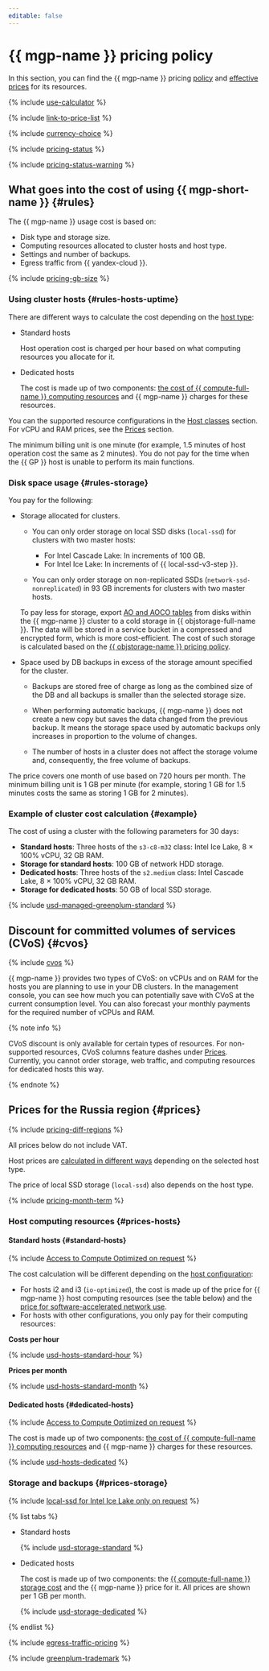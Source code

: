 ```yaml
---
editable: false
---
```


# {{ mgp-name }} pricing policy

In this section, you can find the {{ mgp-name }} pricing [policy](#rules) and [effective prices](#prices) for its resources.

{% include [use-calculator](../../_includes/pricing/use-calculator.md) %}

{% include [link-to-price-list](../../_includes/pricing/link-to-price-list.md) %}

{% include [currency-choice](../../_includes/pricing/currency-choice.md) %}

{% include [pricing-status](../../_includes/mdb/pricing-status.md) %}

{% include [pricing-status-warning](../../_includes/mdb/pricing-status-warning.md) %}

## What goes into the cost of using {{ mgp-short-name }} {#rules}

The {{ mgp-name }} usage cost is based on:

* Disk type and storage size.
* Computing resources allocated to cluster hosts and host type.
* Settings and number of backups.
* Egress traffic from {{ yandex-cloud }}.

{% include [pricing-gb-size](../../_includes/pricing-gb-size.md) %}

### Using cluster hosts {#rules-hosts-uptime}


There are different ways to calculate the cost depending on the [host type](../concepts/):

* Standard hosts

  Host operation cost is charged per hour based on what computing resources you allocate for it.

* Dedicated hosts

  The cost is made up of two components: [the cost of {{ compute-full-name }} computing resources](../../compute/pricing.md#prices) and {{ mgp-name }} charges for these resources.



You can the supported resource configurations in the [Host classes](../concepts/instance-types.md) section. For vCPU and RAM prices, see the [Prices](#prices) section.

The minimum billing unit is one minute (for example, 1.5 minutes of host operation cost the same as 2 minutes). You do not pay for the time when the {{ GP }} host is unable to perform its main functions.

### Disk space usage {#rules-storage}

You pay for the following:

* Storage allocated for clusters.

  
  * You can only order storage on local SSD disks (`local-ssd`) for clusters with two master hosts:

    * For Intel Cascade Lake: In increments of 100 GB.
    * For Intel Ice Lake: In increments of {{ local-ssd-v3-step }}.



  * You can only order storage on non-replicated SSDs (`network-ssd-nonreplicated`) in 93 GB increments for clusters with two master hosts.

  To pay less for storage, export [AO and AOCO tables](../tutorials/yezzey.md) from disks within the {{ mgp-name }} cluster to a cold storage in {{ objstorage-full-name }}. The data will be stored in a service bucket in a compressed and encrypted form, which is more cost-efficient. The cost of such storage is calculated based on the [{{ objstorage-name }} pricing policy](../../storage/pricing.md).

* Space used by DB backups in excess of the storage amount specified for the cluster.

  * Backups are stored free of charge as long as the combined size of the DB and all backups is smaller than the selected storage size.

  * When performing automatic backups, {{ mgp-name }} does not create a new copy but saves the data changed from the previous backup. It means the storage space used by automatic backups only increases in proportion to the volume of changes.

  * The number of hosts in a cluster does not affect the storage volume and, consequently, the free volume of backups.

The price covers one month of use based on 720 hours per month. The minimum billing unit is 1 GB per minute (for example, storing 1 GB for 1.5 minutes costs the same as storing 1 GB for 2 minutes).


### Example of cluster cost calculation {#example}

The cost of using a cluster with the following parameters for 30 days:

* **Standard hosts**: Three hosts of the `s3-c8-m32` class: Intel Ice Lake, 8 × 100% vCPU, 32 GB RAM.
* **Storage for standard hosts**: 100 GB of network HDD storage.
* **Dedicated hosts**: Three hosts of the `s2.medium` class: Intel Cascade Lake, 8 × 100% vCPU, 32 GB RAM.
* **Storage for dedicated hosts**: 50 GB of local SSD storage.



{% include [usd-managed-greenplum-standard](../../_pricing_examples/managed-greenplum/usd-managed-greenplum.md) %}


## Discount for committed volumes of services (CVoS) {#cvos}

{% include [cvos](../../_includes/mdb/cvos.md) %}

{{ mgp-name }} provides two types of CVoS: on vCPUs and on RAM for the hosts you are planning to use in your DB clusters. In the management console, you can see how much you can potentially save with CVoS at the current consumption level. You can also forecast your monthly payments for the required number of vCPUs and RAM.

{% note info %}

CVoS discount is only available for certain types of resources. For non-supported resources, CVoS columns feature dashes under [Prices](#prices). Currently, you cannot order storage, web traffic, and computing resources for dedicated hosts this way.

{% endnote %}

## Prices for the Russia region {#prices}



{% include [pricing-diff-regions](../../_includes/pricing-diff-regions.md) %}



All prices below do not include VAT.



Host prices are [calculated in different ways](#rules-hosts-uptime) depending on the selected host type.

The price of local SSD storage (`local-ssd`) also depends on the host type.


{% include [pricing-month-term](../../_includes/mdb/pricing-month-term.md) %}

### Host computing resources {#prices-hosts}


#### Standard hosts {#standard-hosts}

{% include [Access to Compute Optimized on request](../../_includes/mdb/note-compute-optimized-request.md) %}

The cost calculation will be different depending on the [host configuration](../concepts/instance-types.md):

* For hosts i2 and i3 (`io-optimized`), the cost is made up of the price for {{ mgp-name }} host computing resources (see the table below) and the [price for software-accelerated network use](../../compute/pricing.md#software-accelerated-network).
* For hosts with other configurations, you only pay for their computing resources:


**Costs per hour**




{% include [usd-hosts-standard-hour](../../_pricing/managed-greenplum/usd-hosts-standard-hour.md) %}


**Prices per month**




{% include [usd-hosts-standard-month](../../_pricing/managed-greenplum/usd-hosts-standard-month.md) %}



#### Dedicated hosts {#dedicated-hosts}

{% include [Access to Compute Optimized on request](../../_includes/mdb/note-compute-optimized-request.md) %}

The cost is made up of two components: [the cost of {{ compute-full-name }} computing resources](../../compute/pricing.md#prices) and {{ mgp-name }} charges for these resources.



{% include [usd-hosts-dedicated](../../_pricing/managed-greenplum/usd-hosts-dedicated.md) %}



### Storage and backups {#prices-storage}

{% include [local-ssd for Intel Ice Lake only on request](../../_includes/ice-lake-local-ssd-note.md) %}






{% list tabs %}

- Standard hosts

  {% include [usd-storage-standard](../../_pricing/managed-greenplum/usd-storage-standard.md) %}

- Dedicated hosts

  The cost is made up of two components: the [{{ compute-full-name }} storage cost](../../compute/pricing.md#prices) and the {{ mgp-name }} price for it. All prices are shown per 1 GB per month.

  {% include [usd-storage-dedicated](../../_pricing/managed-greenplum/usd-storage-dedicated.md) %}

{% endlist %}


{% include [egress-traffic-pricing](../../_includes/egress-traffic-pricing.md) %}

{% include [greenplum-trademark](../../_includes/mdb/mgp/trademark.md) %}
